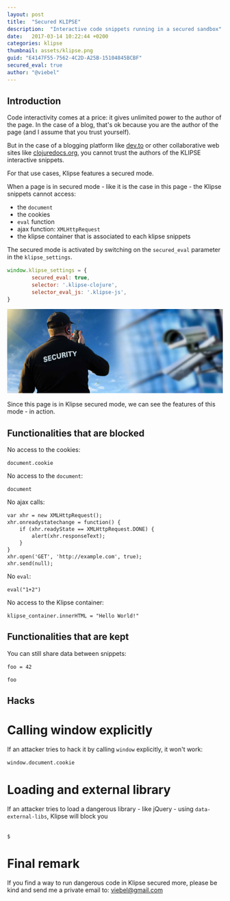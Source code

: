 ```yaml
---
layout: post
title:  "Secured KLIPSE"
description:  "Interactive code snippets running in a secured sandbox"
date:   2017-03-14 10:22:44 +0200
categories: klipse
thumbnail: assets/klipse.png
guid: "E4147F55-7562-4C2D-A25B-15104845BCBF"
secured_eval: true
author: "@viebel"
---
```



## Introduction

Code interactivity comes at a price: it gives unlimited power to the author of the page. In the case of a blog, that's ok because you are the author of the page (and I assume that you trust yourself).

But in the case of a blogging platform like [dev.to](https://dev.to/) or other collaborative web sites like [clojuredocs.org](https://clojuredocs.org/), you cannot trust the authors of the KLIPSE interactive snippets.

For that use cases, Klipse features a secured mode.

When a page is in secured mode - like it is the case in this page -  the Klipse snippets cannot access:

- the `document` 
- the cookies
- `eval` function
- ajax function: `XMLHttpRequest`
- the klipse container that is associated to each klipse snippets


The secured mode is activated by switching on the `secured_eval` parameter in the `klipse_settings`.

~~~javascript
window.klipse_settings = {
		secured_eval: true,
        selector: '.klipse-clojure',
        selector_eval_js: '.klipse-js',
}
~~~

![Security](/assets/security.jpg)


Since this page is in Klipse secured mode, we can see the features of this mode - in action.


## Functionalities that are blocked

No access to the cookies:

~~~eval-js
document.cookie
~~~

No access to the `document`:

~~~eval-js
document
~~~

No ajax calls:

~~~eval-js
var xhr = new XMLHttpRequest();
xhr.onreadystatechange = function() {
    if (xhr.readyState == XMLHttpRequest.DONE) {
        alert(xhr.responseText);
    }
}
xhr.open('GET', 'http://example.com', true);
xhr.send(null);
~~~

No `eval`:

~~~eval-js
eval("1+2")
~~~

No access to the Klipse container:

~~~eval-js
klipse_container.innerHTML = "Hello World!"
~~~

## Functionalities that are kept

You can still share data between snippets:

~~~eval-js
foo = 42
~~~

~~~eval-js
foo
~~~

## Hacks

# Calling window explicitly

If an attacker tries to hack it by calling `window` explicitly, it won't work:

~~~eval-js
window.document.cookie
~~~

# Loading and external library


If an attacker tries to load a dangerous library - like jQuery - using `data-external-libs`, Klipse will block you
<pre><code class="language-eval-js" data-external-libs="jQuery">
$
</code></pre>

# Final remark

If you find a way to run dangerous code in Klipse secured more, please be kind and send me a private email to: viebel@gmail.com

